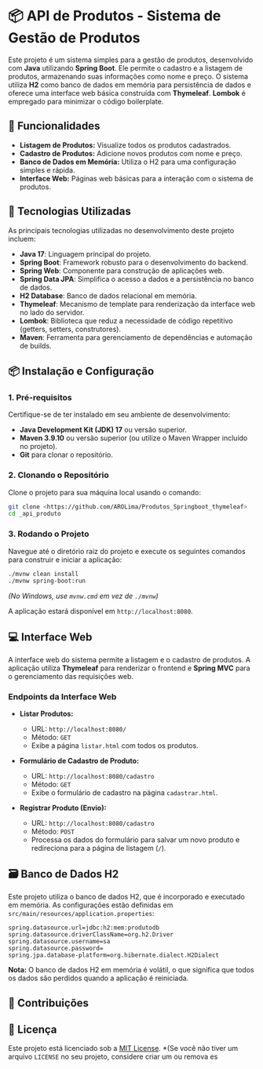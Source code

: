 # 📦 API de Produtos - Sistema de Gestão de Produtos

Este projeto é um sistema simples para a gestão de produtos, desenvolvido com **Java** utilizando **Spring Boot**. Ele permite o cadastro e a listagem de produtos, armazenando suas informações como nome e preço. O sistema utiliza **H2** como banco de dados em memória para persistência de dados e oferece uma interface web básica construída com **Thymeleaf**. **Lombok** é empregado para minimizar o código boilerplate.

## 🎯 Funcionalidades

  * **Listagem de Produtos:** Visualize todos os produtos cadastrados.
  * **Cadastro de Produtos:** Adicione novos produtos com nome e preço.
  * **Banco de Dados em Memória:** Utiliza o H2 para uma configuração simples e rápida.
  * **Interface Web:** Páginas web básicas para a interação com o sistema de produtos.

## 🚀 Tecnologias Utilizadas

As principais tecnologias utilizadas no desenvolvimento deste projeto incluem:

  * **Java 17**: Linguagem principal do projeto.
  * **Spring Boot**: Framework robusto para o desenvolvimento do backend.
  * **Spring Web**: Componente para construção de aplicações web.
  * **Spring Data JPA**: Simplifica o acesso a dados e a persistência no banco de dados.
  * **H2 Database**: Banco de dados relacional em memória.
  * **Thymeleaf**: Mecanismo de template para renderização da interface web no lado do servidor.
  * **Lombok**: Biblioteca que reduz a necessidade de código repetitivo (getters, setters, construtores).
  * **Maven**: Ferramenta para gerenciamento de dependências e automação de builds.

## 📦 Instalação e Configuração

### 1\. Pré-requisitos

Certifique-se de ter instalado em seu ambiente de desenvolvimento:

  * **Java Development Kit (JDK) 17** ou versão superior.
  * **Maven 3.9.10** ou versão superior (ou utilize o Maven Wrapper incluído no projeto).
  * **Git** para clonar o repositório.

### 2\. Clonando o Repositório

Clone o projeto para sua máquina local usando o comando:

```bash
git clone <https://github.com/AROLima/Produtos_Springboot_thymeleaf>
cd _api_produto
```

### 3\. Rodando o Projeto

Navegue até o diretório raiz do projeto e execute os seguintes comandos para construir e iniciar a aplicação:

```bash
./mvnw clean install
./mvnw spring-boot:run
```

*(No Windows, use `mvnw.cmd` em vez de `./mvnw`)*

A aplicação estará disponível em `http://localhost:8080`.

## 💻 Interface Web

A interface web do sistema permite a listagem e o cadastro de produtos. A aplicação utiliza **Thymeleaf** para renderizar o frontend e **Spring MVC** para o gerenciamento das requisições web.

### Endpoints da Interface Web

  * **Listar Produtos:**

      * URL: `http://localhost:8080/`
      * Método: `GET`
      * Exibe a página `listar.html` com todos os produtos.

  * **Formulário de Cadastro de Produto:**

      * URL: `http://localhost:8080/cadastro`
      * Método: `GET`
      * Exibe o formulário de cadastro na página `cadastrar.html`.

  * **Registrar Produto (Envio):**

      * URL: `http://localhost:8080/cadastro`
      * Método: `POST`
      * Processa os dados do formulário para salvar um novo produto e redireciona para a página de listagem (`/`).

## 🗃️ Banco de Dados H2

Este projeto utiliza o banco de dados H2, que é incorporado e executado em memória. As configurações estão definidas em `src/main/resources/application.properties`:

```properties
spring.datasource.url=jdbc:h2:mem:produtodb
spring.datasource.driverClassName=org.h2.Driver
spring.datasource.username=sa
spring.datasource.password=
spring.jpa.database-platform=org.hibernate.dialect.H2Dialect
```

**Nota:** O banco de dados H2 em memória é volátil, o que significa que todos os dados são perdidos quando a aplicação é reiniciada.

## 🤝 Contribuições


## 📄 Licença

Este projeto está licenciado sob a [MIT License](https://www.google.com/search?q=LICENSE).
*(Se você não tiver um arquivo `LICENSE` no seu projeto, considere criar um ou remova es